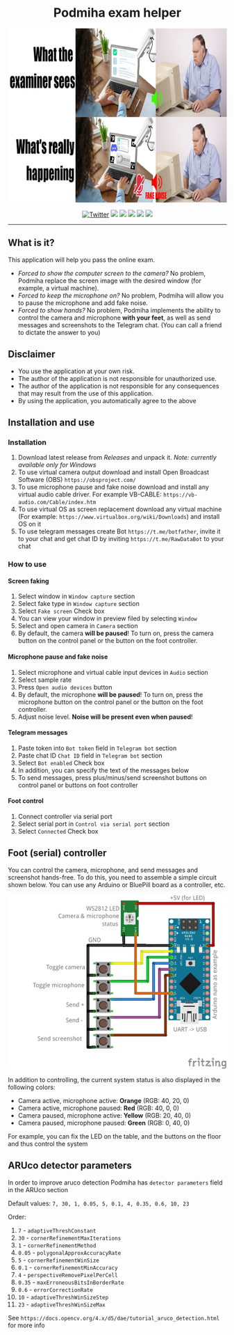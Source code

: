<h1 align="center">Podmiha exam helper</h1>
<div style="width:100%;text-align:center;">
    <p align="center">
        <img src="PODMIHA_DESCRIPTION.jpg" width="auto" height="400">
    </p>
</div>
<div style="width:100%;text-align:center;">
    <p align="center">
        <a href="https://twitter.com/fern_hertz"><img alt="Twitter" src="https://img.shields.io/twitter/url?label=My%20twitter&style=social&url=https%3A%2F%2Ftwitter.com%2Ffern_hertz" ></a>
        <img src="https://badges.frapsoft.com/os/v1/open-source.png?v=103" >
        <a href="https://github.com/F33RNI/Podmiha/releases/latest"><img src="https://img.shields.io/badge/download-latest-blueviolet" ></a>
        <img src="https://img.shields.io/github/last-commit/F33RNI/Podmiha" >
        <a href="https://github.com/F33RNI/Podmiha/blob/main/LICENSE"><img src="https://img.shields.io/github/license/F33RNI/Podmiha" ></a>
        <a href="https://github.com/F33RNI/Podmiha/stargazers"><img src="https://img.shields.io/github/stars/F33RNI/Podmiha" ></a>
    </p>
</div>

----------

## What is it?

This application will help you pass the online exam.
- *Forced to show the computer screen to the camera?* No problem, Podmiha replace the screen image with the desired window (for example, a virtual machine).
- *Forced to keep the microphone on?* No problem, Podmiha will allow you to pause the microphone and add fake noise.
- *Forced to show hands?* No problem, Podmiha implements the ability to control the camera and microphone **with your feet**, as well as send messages and screenshots to the Telegram chat. (You can call a friend to dictate the answer to you)

## Disclaimer

- You use the application at your own risk.
- The author of the application is not responsible for unauthorized use.
- The author of the application is not responsible for any consequences that may result from the use of this application.
- By using the application, you automatically agree to the above

## Installation and use

### Installation

1. Download latest release from *Releases* and unpack it. *Note: currently available only for Windows*
2. To use virtual camera output download and install Open Broadcast Software (OBS) `https://obsproject.com/`
3. To use microphone pause and fake noise download and install any virtual audio cable driver. For example VB-CABLE: `https://vb-audio.com/Cable/index.htm`
4. To use virtual OS as screen replacement download any virtual machine (For example: `https://www.virtualbox.org/wiki/Downloads`) and install OS on it
5. To use telegram messages create Bot `https://t.me/botfather`, invite it to your chat and get chat ID by inviting `https://t.me/RawDataBot` to your chat

### How to use

#### Screen faking

1. Select window in `Window capture` section
2. Select fake type in `Window capture` section
3. Select `Fake screen` Check box
4. You can view your window in preview filed by selecting `Window`
5. Select and open camera in `Camera` section
6. By default, the camera **will be paused**! To turn on, press the camera button on the control panel or the button on the foot controller.

#### Microphone pause and fake noise

1. Select microphone and virtual cable input devices in `Audio` section
2. Select sample rate
3. Press `Open audio devices` button
4. By default, the microphone **will be paused**! To turn on, press the microphone button on the control panel or the button on the foot controller.
5. Adjust noise level. **Noise will be present even when paused**!

#### Telegram messages

1. Paste token into `Bot token` field in `Telegram bot` section
2. Paste chat ID `Chat ID` field in `Telegram bot` section
3. Select `Bot enabled` Check box
4. In addition, you can specify the text of the messages below
5. To send messages, press plus/minus/send screenshot buttons on control panel or buttons on foot controller

#### Foot control

1. Connect controller via serial port
2. Select serial port in `Control via serial port` section
3. Select `Connected` Check box

## Foot (serial) controller

You can control the camera, microphone, and send messages and screenshot hands-free.
To do this, you need to assemble a simple circuit shown below.
You can use any Arduino or BluePill board as a controller, etc.

<div style="width:100%;text-align:center;">
    <p align="center">
        <img src="Podmiha_bb.jpg" width="auto" height="400">
    </p>
</div>

In addition to controlling, the current system status is also displayed in the following colors:
- Camera active, microphone active: **Orange** (RGB: 40, 20, 0)
- Camera active, microphone paused: **Red** (RGB: 40, 0, 0)
- Camera paused, microphone active: **Yellow** (RGB: 20, 40, 0)
- Camera paused, microphone paused: **Green** (RGB: 0, 40, 0)

For example, you can fix the LED on the table, and the buttons on the floor and thus control the system

## ARUco detector parameters

In order to improve aruco detection Podmiha has `detector parameters` field in the ARUco section

Default values: `7, 30, 1, 0.05, 5, 0.1, 4, 0.35, 0.6, 10, 23`

Order:

1. `7` - `adaptiveThreshConstant`
2. `30` - `cornerRefinementMaxIterations`
3. `1` - `cornerRefinementMethod`
4. `0.05` - `polygonalApproxAccuracyRate`
5. `5` - `cornerRefinementWinSize`
6. `0.1` - `cornerRefinementMinAccuracy`
7. `4` - `perspectiveRemovePixelPerCell`
8. `0.35` - `maxErroneousBitsInBorderRate`
9. `0.6` - `errorCorrectionRate`
10. `10` - `adaptiveThreshWinSizeStep`
11. `23` - `adaptiveThreshWinSizeMax`

See `https://docs.opencv.org/4.x/d5/dae/tutorial_aruco_detection.html` for more info
